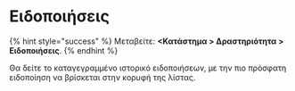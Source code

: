 # Ειδοποιήσεις

{% hint style="success" %}
Μεταβείτε: **<Κατάστημα > Δραστηριότητα > Ειδοποιήσεις**.
{% endhint %}

Θα δείτε το καταγεγραμμένο ιστορικό ειδοποιήσεων, με την πιο πρόσφατη ειδοποίηση να βρίσκεται στην κορυφή της λίστας.



